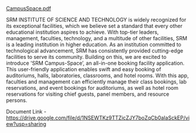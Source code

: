 
[CampusSpace.pdf](https://github.com/user-attachments/files/15959843/CampusSpace.pdf)


SRM INSTITUTE OF SCIENCE AND TECHNOLOGY is widely recognized for its exceptional facilities, which we believe set a standard that every other educational institution aspires to achieve. With top-tier leaders, management, faculties, technology, and a multitude of other facilities, SRM is a leading institution in higher education.
As an institution committed to technological advancement, SRM has consistently provided cutting-edge facilities to serve its community. Building on this, we are excited to introduce 'SRM Campus-Space’, an all-in-one booking facility application. This user-friendly application enables swift and easy booking of auditoriums, halls, 
laboratories, classrooms, and hotel rooms. With this app, faculties and management can efficiently manage their class bookings, lab reservations, and event bookings for auditoriums, as well as hotel room reservations for visiting chief guests, panel members, and resource persons.

Document Link - https://drive.google.com/file/d/1NSEWTKz9TTZicZJY7boZqCb0aIaSckEP/view?usp=sharing
